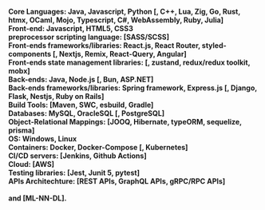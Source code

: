 **Core Languages: Java, Javascript, Python [, C++, Lua, Zig, Go, Rust, htmx, OCaml, Mojo, Typescript, C#, WebAssembly, Ruby, Julia]**\
**Front-end: Javascript, HTML5, CSS3**\
**preprocessor scripting language: [SASS/SCSS]**\
**Front-ends frameworks/libraries: React.js, React Router, styled-components [, Nextjs, Remix, React-Query, Angular]**\
**Front-ends state management libraries: [, zustand, redux/redux toolkit, mobx]**\
**Back-ends: Java, Node.js [, Bun, ASP.NET]**\
**Back-ends frameworks/libraries: Spring framework, Express.js [, Django, Flask, Nestjs, Ruby on Rails]**\
**Build Tools: [Maven, SWC, esbuild, Gradle]**\
**Databases: MySQL, OracleSQL [, PostgreSQL]**\
**Object-Relational Mappings: [JOOQ, Hibernate, typeORM, sequelize, prisma]**\
**OS: Windows, Linux**\
**Containers: Docker, Docker-Compose [, Kubernetes]**\
**CI/CD servers: [Jenkins, Github Actions]**\
**Cloud: [AWS]**\
**Testing libraries: [Jest, Junit 5, pytest]**\
**APIs Architechture: [REST APIs, GraphQL APIs, gRPC/RPC APIs]**\
\
**and [ML-NN-DL].**

<!---
tariq-almalki/tariq-almalki is a ✨ special ✨ repository because its `README.md` (this file) appears on your GitHub profile.
You can click the Preview link to take a look at your changes.
--->
